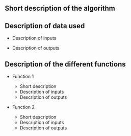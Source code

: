 ## Short description of the algorithm



## Description of data used
*  Description of inputs


*  Description of outputs



## Description of the different functions
*  Function 1
    *  Short description
    *  Description of inputs
    *  Description of outputs


*  Function 2
    *  Short description
    *  Description of inputs
    *  Description of outputs





